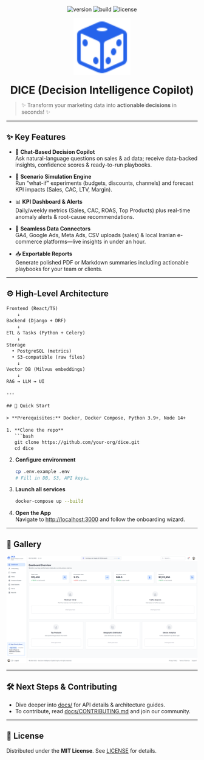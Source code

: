 <p align="center">
  <img src="https://img.shields.io/badge/Version-0.1.0-blue.svg" alt="version"/>
  <img src="https://img.shields.io/badge/Build-Passing-brightgreen.svg" alt="build"/>
  <img src="https://img.shields.io/badge/License-MIT-blue.svg" alt="license"/>
</p>

<div align="center">
  <img src="./frontend/src/assets/logo.svg" alt="DICE logo" width="150" style="margin-bottom: 20px;">
  <h1 style="margin: 0;">DICE (Decision Intelligence Copilot)</h1>
</div>

> ✨ Transform your marketing data into **actionable decisions** in seconds! ✨

---

## ✨ Key Features

- 💬 **Chat-Based Decision Copilot**  
  Ask natural-language questions on sales & ad data; receive data-backed insights, confidence scores & ready-to-run playbooks.

- 🔮 **Scenario Simulation Engine**  
  Run “what-if” experiments (budgets, discounts, channels) and forecast KPI impacts (Sales, CAC, LTV, Margin).

- 📊 **KPI Dashboard & Alerts**  
  Daily/weekly metrics (Sales, CAC, ROAS, Top Products) plus real-time anomaly alerts & root-cause recommendations.

- 🔌 **Seamless Data Connectors**  
  GA4, Google Ads, Meta Ads, CSV uploads (sales) & local Iranian e-commerce platforms—live insights in under an hour.

- 📥 **Exportable Reports**  
  Generate polished PDF or Markdown summaries including actionable playbooks for your team or clients.

---

## ⚙️ High-Level Architecture

```
Frontend (React/TS)
    ↓ 
Backend (Django + DRF)
    ↓ 
ETL & Tasks (Python + Celery)
    ↓ 
Storage 
  • PostgreSQL (metrics)
  • S3-compatible (raw files)
    ↓ 
Vector DB (Milvus embeddings)
    ↓ 
RAG → LLM → UI

---

## 🚀 Quick Start

> **Prerequisites:** Docker, Docker Compose, Python 3.9+, Node 14+

1. **Clone the repo**  
   ```bash
   git clone https://github.com/your-org/dice.git
   cd dice
   ```
2. **Configure environment**  
   ```bash
   cp .env.example .env
   # Fill in DB, S3, API keys…
   ```
3. **Launch all services**  
   ```bash
   docker-compose up --build
   ```
4. **Open the App**  
   Navigate to <http://localhost:3000> and follow the onboarding wizard.

---

## 📸 Gallery

<p align="center">
  <img src="docs/gallery/dashboard.png" alt="Dashboard Preview" width="650"/>
</p>

---

## 🛠️ Next Steps & Contributing

- Dive deeper into [docs/](docs/) for API details & architecture guides.  
- To contribute, read [docs/CONTRIBUTING.md](docs/CONTRIBUTING.md) and join our community.

---

## 📄 License

Distributed under the **MIT License**. See [LICENSE](LICENSE) for details.

